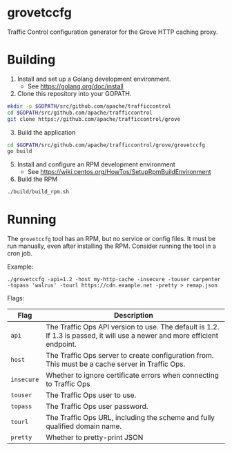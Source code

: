 <!--
    Licensed to the Apache Software Foundation (ASF) under one
    or more contributor license agreements.  See the NOTICE file
    distributed with this work for additional information
    regarding copyright ownership.  The ASF licenses this file
    to you under the Apache License, Version 2.0 (the
    "License"); you may not use this file except in compliance
    with the License.  You may obtain a copy of the License at

      http://www.apache.org/licenses/LICENSE-2.0

    Unless required by applicable law or agreed to in writing,
    software distributed under the License is distributed on an
    "AS IS" BASIS, WITHOUT WARRANTIES OR CONDITIONS OF ANY
    KIND, either express or implied.  See the License for the
    specific language governing permissions and limitations
    under the License.
-->

# grovetccfg

Traffic Control configuration generator for the Grove HTTP caching proxy.

# Building

1. Install and set up a Golang development environment.
    * See https://golang.org/doc/install
2. Clone this repository into your GOPATH.
```bash
mkdir -p $GOPATH/src/github.com/apache/trafficcontrol
cd $GOPATH/src/github.com/apache/trafficcontrol
git clone https://github.com/apache/trafficcontrol/grove
```
3. Build the application
```bash
cd $GOPATH/src/github.com/apache/trafficcontrol/grove/grovetccfg
go build
```
5. Install and configure an RPM development environment
   * See https://wiki.centos.org/HowTos/SetupRpmBuildEnvironment
4. Build the RPM
```bash
./build/build_rpm.sh
```

# Running

The `grovetccfg` tool has an RPM, but no service or config files. It must be run manually, even after installing the RPM. Consider running the tool in a cron job.

Example:

`./grovetccfg -api=1.2 -host my-http-cache -insecure -touser carpenter -topass 'walrus' -tourl https://cdn.example.net -pretty > remap.json`

Flags:

| Flag | Description |
| --- | --- |
| `api` | The Traffic Ops API version to use. The default is 1.2. If 1.3 is passed, it will use a newer and more efficient endpoint. |
| `host` | The Traffic Ops server to create configuration from. This must be a cache server in Traffic Ops. |
| `insecure` | Whether to ignore certificate errors when connecting to Traffic Ops |
| `touser` | The Traffic Ops user to use. |
| `topass` | The Traffic Ops user password. |
| `tourl` | The Traffic Ops URL, including the scheme and fully qualified domain name. |
| `pretty` | Whether to pretty-print JSON |
